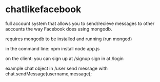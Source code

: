 # chatlikefacebook
full account system that allows you to send/recieve messages to other accounts the way Facebook does using mongodb.


requires mongodb to be installed
and running (run mongod)

in the command line:
npm install
node app.js

on the client:
you can sign up at /signup
sign in at /login

example chat object in /user
send message with chat.sendMessage(username,message);
